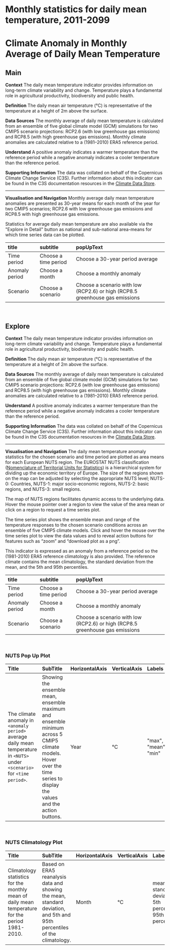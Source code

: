 
Monthly statistics for daily mean temperature, 2011-2099
========================================================

# Climate Anomaly in Monthly Average of Daily Mean Temperature

## Main


**Context**
The daily mean temperature indicator provides information on long-term climate variability and change. Temperature plays a fundamental role in agricultural productivity, biodiversity and public health.

**Definition**
The daily mean air temperature (°C) is representative of the temperature at a height of 2m above the surface. 

**Data Sources**
The monthly average of daily mean temperature is calculated from an ensemble of five global climate model (GCM) simulations for two CMIP5 scenario projections: RCP2.6 (with low greenhouse gas emissions) and RCP8.5 (with high greenhouse gas emissions). Monthly climate anomalies are calculated relative to a (1981–2010) ERA5 reference period.

**Understand**
A positive anomaly indicates a warmer temperature than the reference period while a negative anomaly indicates a cooler temperature than the reference period.

**Supporting Information**
The data was collated on behalf of the Copernicus Climate Change Service (C3S).  Further information about this indicator can be found in the C3S documentation resources in the [Climate Data Store](https://cds.climate.copernicus.eu/cdsapp#!/dataset/sis-agroclimatic-indicators?tab=overview).

***

**Visualisation and Navigation**
Monthly average daily mean temperature anomalies are presented as 30-year means for each month of the year for two CMIP5 scenarios; RCP2.6 with low greenhouse gas emissions and RCP8.5 with high greenhouse gas emissions.

Statistics for average daily mean temperature are also available via the "Explore in Detail" button as national and sub-national area-means for which time series data can be plotted.  

|title|subtitle|popUpText|
| :--- | :--- | :--- |
|Time period|Choose a time period|Choose a 30-year period average|
|Anomaly period|Choose a month|Choose a monthly anomaly|
|Scenario|Choose a scenario|Choose a scenario with low (RCP2.6) or high (RCP8.5 greenhouse gas emissions|


<br />  

## Explore


**Context**
The daily mean temperature indicator provides information on long-term climate variability and change. Temperature plays a fundamental role in agricultural productivity, biodiversity and public health.

**Definition**
The daily mean air temperature (°C) is representative of the temperature at a height of 2m above the surface. 

**Data Sources**
The monthly average of daily mean temperature is calculated from an ensemble of five global climate model (GCM) simulations for two CMIP5 scenario projections: RCP2.6 (with low greenhouse gas emissions) and RCP8.5 (with high greenhouse gas emissions). Monthly climate anomalies are calculated relative to a (1981–2010) ERA5 reference period.

**Understand**
A positive anomaly indicates a warmer temperature than the reference period while a negative anomaly indicates a cooler temperature than the reference period.

**Supporting Information**
The data was collated on behalf of the Copernicus Climate Change Service (C3S).  Further information about this indicator can be found in the C3S documentation resources in the [Climate Data Store](https://cds.climate.copernicus.eu/cdsapp#!/dataset/sis-agroclimatic-indicators?tab=overview).

***

**Visualisation and Navigation**
The daily mean temperature anomaly statistics for the chosen scenario and time period are plotted as area means for each European NUTS region. The EUROSTAT NUTS classification ([Nomenclature of Territorial Units for Statistics](https://ec.europa.eu/eurostat/web/nuts/background)) is a hierarchical system for dividing up the economic territory of Europe. The size of the regions shown on the map can be adjusted by selecting the appropriate NUTS level; NUTS-0: Countries, NUTS-1: major socio-economic regions, NUTS-2: basic regions, and NUTS-3: small regions.

The map of NUTS regions facilitates dynamic access to the underlying data. Hover the mouse pointer over a region to view the value of the area mean or click on a region to request a time series plot.

The time series plot shows the ensemble mean and range of the temperature responses to the chosen scenario conditions across an ensemble of five CMIP5 climate models. Click and hover the mouse over the time series plot to view the data values and to reveal action buttons for features such as “zoom” and “download plot as a png”.

This indicator is expressed as an anomaly from a reference period so the (1981-2010) ERA5 reference climatology is also provided. The reference climate contains the mean climatology, the standard deviation from the mean, and the 5th and 95th percentiles.  

|title|subtitle |popUpText|
| :--- | :--- | :--- |
|Time period|Choose a time period|Choose a 30-year period average|
|Anomaly period|Choose a month|Choose a monthly anomaly|
|Scenario|Choose a scenario|Choose a scenario with low (RCP2.6) or high (RCP8.5 greenhouse gas emissions|


<br />  

### NUTS Pop Up Plot

|Title|SubTitle|HorizontalAxis|VerticalAxis|Labels|
| :--- | :--- | :--- | :--- | :--- |
|The climate anomaly in `<anomaly period>` average daily mean temperature in `<NUTS>` under `<scenario>` for `<time period>`.|Showing the ensemble mean, ensemble maximum and ensemble minimum across 5 CMIP5 climate models. Hover over the time series to display the values and the action buttons.|Year|°C|"max", "mean", "min"|


<br />  

### NUTS Climatology Plot

|Title|SubTitle|HorizontalAxis|VerticalAxis|Labels|
| :--- | :--- | :--- | :--- | :--- |
|Climatology statistics for the monthly mean of daily mean temperature for the period 1981-2010.|Based on ERA5 reanalysis data and showing the mean, standard deviation, and 5th and 95th percentiles of the climatology.|Month|°C|mean and standard deviation, 5th percentile, 95th percentile|
